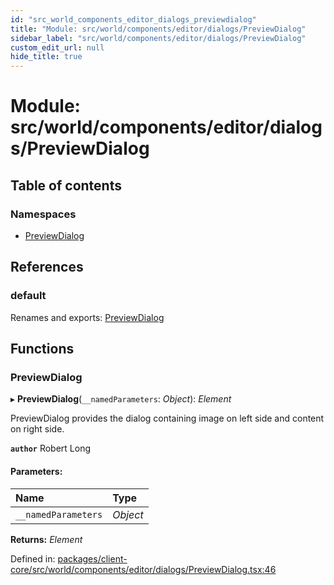 ```yaml
---
id: "src_world_components_editor_dialogs_previewdialog"
title: "Module: src/world/components/editor/dialogs/PreviewDialog"
sidebar_label: "src/world/components/editor/dialogs/PreviewDialog"
custom_edit_url: null
hide_title: true
---
```


# Module: src/world/components/editor/dialogs/PreviewDialog

## Table of contents

### Namespaces

- [PreviewDialog](src_world_components_editor_dialogs_previewdialog.previewdialog.md)

## References

### default

Renames and exports: [PreviewDialog](src_world_components_editor_dialogs_previewdialog.md#previewdialog)

## Functions

### PreviewDialog

▸ **PreviewDialog**(`__namedParameters`: *Object*): *Element*

PreviewDialog provides the dialog containing image on left side and content on right side.

**`author`** Robert Long

#### Parameters:

| Name | Type |
| :------ | :------ |
| `__namedParameters` | *Object* |

**Returns:** *Element*

Defined in: [packages/client-core/src/world/components/editor/dialogs/PreviewDialog.tsx:46](https://github.com/xr3ngine/xr3ngine/blob/2d83606b6/packages/client-core/src/world/components/editor/dialogs/PreviewDialog.tsx#L46)
